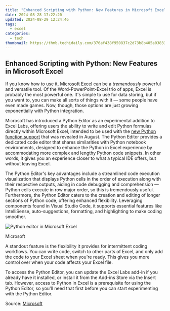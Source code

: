 ```yaml
---
title: "Enhanced Scripting with Python: New Features in Microsoft Excel"
date: 2024-08-28 17:22:20
updated: 2024-08-29 12:24:46
tags:
  - excel
categories:
  - tech
thumbnail: https://thmb.techidaily.com/376af438f950837c2d73b8b405a038336106e727f3f7dd084f47eac7cc102245.jpg
---
```


## Enhanced Scripting with Python: New Features in Microsoft Excel

If you know how to use it, [Microsoft Excel](https://vp-tips.techidaily.com/professional-stability-essentials-for-youtube-videographers/) can be a _tremendously_ powerful and versatile tool. Of the Word-PowerPoint-Excel trio of apps, Excel is probably the most powerful one. It's simple to use for data storing, but if you want to, you can make all sorts of things with it — some people have even made games. Now, though, those options are just growing exponentially with Python integration.

 Microsoft has introduced a Python Editor as an experimental addition to Excel Labs, offering users the ability to write and edit Python formulas directly within Microsoft Excel, intended to be used with the [new Python function support](https://fox-blue.techidaily.com/updated-in-2024-the-sleep-inducing-series-analyzing-video-bedtime-stories/) that was revealed in August. The Python Editor provides a dedicated code editor that shares similarities with Python notebook environments, designed to enhance the Python in Excel experience by accommodating more complex and lengthy Python code snippets. In other words, it gives you an experience closer to what a typical IDE offers, but without leaving Excel.

 The Python Editor's key advantages include a streamlined code execution visualization that displays Python cells in the order of execution along with their respective outputs, aiding in code debugging and comprehension — Python cells execute in row major order, so this is tremendously useful. Furthermore, the Python Editor caters to the creation and editing of longer sections of Python code, offering enhanced flexibility. Leveraging components found in Visual Studio Code, it supports essential features like IntelliSense, auto-suggestions, formatting, and highlighting to make coding smoother.

![Python editor in Microsoft Excel](https://static1.howtogeekimages.com/wordpress/wp-content/uploads/2023/09/screen_1_long.png) 

Microsoft

 A standout feature is the flexibility it provides for intermittent coding workflows. You can write code, switch to other parts of Excel, and only add the code to your Excel sheet when you're ready. This gives you more control over when your code affects your Excel file.

 To access the Python Editor, you can update the Excel Labs add-in if you already have it installed, or install it from the Add-ins Store via the Insert tab. However, access to Python in Excel is a prerequisite for using the Python Editor, so you'll need that first before you can start experimenting with the Python Editor.

 Source: [Microsoft](https://techcommunity.microsoft.com/t5/excel-blog/introducing-the-python-editor-from-excel-labs/ba-p/3928986)

<ins class="adsbygoogle"
     style="display:block"
     data-ad-format="autorelaxed"
     data-ad-client="ca-pub-7571918770474297"
     data-ad-slot="1223367746"></ins>



<ins class="adsbygoogle"
     style="display:block"
     data-ad-client="ca-pub-7571918770474297"
     data-ad-slot="8358498916"
     data-ad-format="auto"
     data-full-width-responsive="true"></ins>
